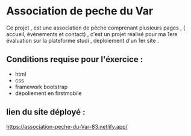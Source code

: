 # Association de peche du Var

Ce projet , est une association de pêche comprenant plusieurs pages , ( accueil, évènements et contact) ,
c'est un projet réalisé pour ma 1ere évaluation sur la plateforme studi , deploiement d'un 1er site .  

## Conditions requise pour l'éxercice :
- html
- css 
- framework bootstrap 
- dépoliement en firstmobile

## lien du site déployé :

https://association-peche-du-Var-83.netlify.app/


